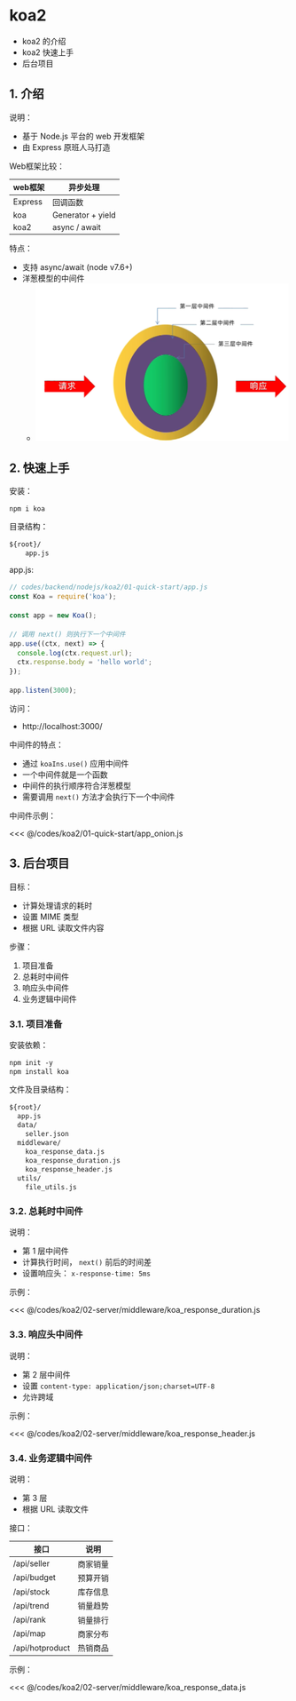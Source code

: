 # koa2

* koa2 的介绍
* koa2 快速上手
* 后台项目

## 1. 介绍

说明：

* 基于 Node.js 平台的 web 开发框架
* 由 Express 原班人马打造

Web框架比较：

| web框架   | 异步处理              |
|---------|-------------------|
| Express | 回调函数              |
| koa     | Generator + yield |
| koa2    | async / await     |

特点：

* 支持 async/await (node v7.6+)
* 洋葱模型的中间件
  * ![koa2_middleware](./images/koa2_middleware.png)

## 2. 快速上手

安装：

```shell
npm i koa
```

目录结构：

```text
${root}/
    app.js
```

app.js:

```javascript
// codes/backend/nodejs/koa2/01-quick-start/app.js
const Koa = require('koa');

const app = new Koa();

// 调用 next() 则执行下一个中间件
app.use((ctx, next) => {
  console.log(ctx.request.url);
  ctx.response.body = 'hello world';
});

app.listen(3000);
```

访问： 

* http://localhost:3000/

中间件的特点：

* 通过 `koaIns.use()` 应用中间件
* 一个中间件就是一个函数
* 中间件的执行顺序符合洋葱模型
* 需要调用 `next()` 方法才会执行下一个中间件

中间件示例：

<<< @/codes/koa2/01-quick-start/app_onion.js

## 3. 后台项目

目标：

* 计算处理请求的耗时
* 设置 MIME 类型
* 根据 URL 读取文件内容

步骤：

1. 项目准备
2. 总耗时中间件
3. 响应头中间件
4. 业务逻辑中间件

### 3.1. 项目准备

安装依赖：
  
```shell
npm init -y
npm install koa
```
 
文件及目录结构：

```text
${root}/
  app.js
  data/
    seller.json
  middleware/
    koa_response_data.js
    koa_response_duration.js
    koa_response_header.js
  utils/
    file_utils.js
```

### 3.2. 总耗时中间件

说明：

* 第 1 层中间件
* 计算执行时间， `next()` 前后的时间差
* 设置响应头： `x-response-time: 5ms`

示例：

<<< @/codes/koa2/02-server/middleware/koa_response_duration.js

### 3.3. 响应头中间件

说明：

* 第 2 层中间件
* 设置 `content-type: application/json;charset=UTF-8`
* 允许跨域

示例：

<<< @/codes/koa2/02-server/middleware/koa_response_header.js

### 3.4. 业务逻辑中间件

说明：

* 第 3 层
* 根据 URL 读取文件

接口：

| 接口              | 说明   |
|-----------------|------|
| /api/seller     | 商家销量 |
| /api/budget     | 预算开销 |
| /api/stock      | 库存信息 |
| /api/trend      | 销量趋势 |
| /api/rank       | 销量排行 |
| /api/map        | 商家分布 |
| /api/hotproduct | 热销商品 |

示例：

<<< @/codes/koa2/02-server/middleware/koa_response_data.js
